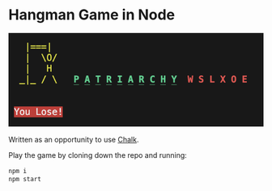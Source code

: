 # Hangman Game in Node

!["hangman image"](./hangman.png)

Written as an opportunity to use [Chalk](https://www.npmjs.com/package/chalk).

Play the game by cloning down the repo and running:

```
npm i
npm start
```
